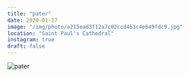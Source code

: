 ```yaml
---
title: "pater"
date: 2020-01-17
image: "/img/photo/a215ead3f12a7c02ccd451c4e649fdc9.jpg"
location: "Saint Paul's Cathedral"
instagram: true
draft: false
---
```


![pater](/img/photo/a215ead3f12a7c02ccd451c4e649fdc9.jpg)

